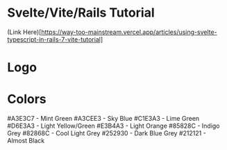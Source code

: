 # Svelte/Vite/Rails Tutorial
(Link Here)[https://way-too-mainstream.vercel.app/articles/using-svelte-typescript-in-rails-7-vite-tutorial]

# Logo


# Colors

#A3E3C7 - Mint Green
#A3CEE3 - Sky Blue
#C1E3A3 - Lime Green
#D6E3A3 - Light Yellow/Green
#E3B4A3 - Light Orange
#85828C - Indigo Grey
#82868C - Cool Light Grey
#252930 - Dark Blue Grey
#212121 - Almost Black
